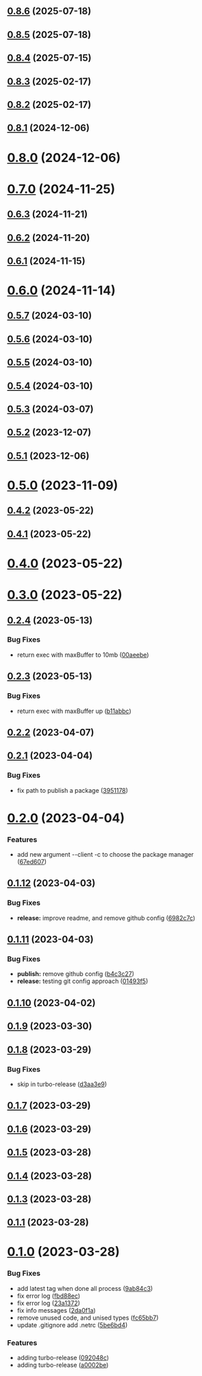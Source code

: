 ## [0.8.6](https://github.com/jucian0/turboversion/compare/v0.8.5...v0.8.6) (2025-07-18)



## [0.8.5](https://github.com/jucian0/turboversion/compare/v0.8.4...v0.8.5) (2025-07-18)



## [0.8.4](https://github.com/jucian0/turboversion/compare/v0.8.3...v0.8.4) (2025-07-15)



## [0.8.3](https://github.com/jucian0/turboversion/compare/v0.8.2...v0.8.3) (2025-02-17)



## [0.8.2](https://github.com/jucian0/turboversion/compare/v0.8.1...v0.8.2) (2025-02-17)



## [0.8.1](https://github.com/jucian0/turboversion/compare/v0.8.0...v0.8.1) (2024-12-06)



# [0.8.0](https://github.com/jucian0/turboversion/compare/v0.7.0...v0.8.0) (2024-12-06)



# [0.7.0](https://github.com/jucian0/turboversion/compare/v0.6.3...v0.7.0) (2024-11-25)



## [0.6.3](https://github.com/jucian0/turboversion/compare/v0.6.2...v0.6.3) (2024-11-21)



## [0.6.2](https://github.com/jucian0/turboversion/compare/v0.6.1...v0.6.2) (2024-11-20)



## [0.6.1](https://github.com/jucian0/turboversion/compare/v0.6.0...v0.6.1) (2024-11-15)



# [0.6.0](https://github.com/jucian0/turboversion/compare/v0.5.7...v0.6.0) (2024-11-14)



## [0.5.7](https://github.com/jucian0/turboversion/compare/v0.5.6...v0.5.7) (2024-03-10)



## [0.5.6](https://github.com/jucian0/turboversion/compare/v0.5.5...v0.5.6) (2024-03-10)



## [0.5.5](https://github.com/jucian0/turboversion/compare/v0.5.4...v0.5.5) (2024-03-10)



## [0.5.4](https://github.com/jucian0/turboversion/compare/v0.5.3...v0.5.4) (2024-03-10)



## [0.5.3](https://github.com/jucian0/turboversion/compare/v0.5.2...v0.5.3) (2024-03-07)



## [0.5.2](https://github.com/jucian0/turboversion/compare/v0.5.1...v0.5.2) (2023-12-07)



## [0.5.1](https://github.com/jucian0/turboversion/compare/v0.5.0...v0.5.1) (2023-12-06)



# [0.5.0](https://github.com/jucian0/turboversion/compare/v0.4.2...v0.5.0) (2023-11-09)



## [0.4.2](https://github.com/jucian0/turboversion/compare/v0.4.1...v0.4.2) (2023-05-22)



## [0.4.1](https://github.com/jucian0/turboversion/compare/v0.4.0...v0.4.1) (2023-05-22)



# [0.4.0](https://github.com/jucian0/turboversion/compare/v0.3.0...v0.4.0) (2023-05-22)



# [0.3.0](https://github.com/jucian0/turboversion/compare/v0.2.4...v0.3.0) (2023-05-22)



## [0.2.4](https://github.com/jucian0/turboversion/compare/v0.2.3...v0.2.4) (2023-05-13)


### Bug Fixes

* return exec with maxBuffer to 10mb ([00aeebe](https://github.com/jucian0/turboversion/commit/00aeebeb6998001f7ab99bf07aedacea585d3b4e))



## [0.2.3](https://github.com/jucian0/turboversion/compare/v0.2.2...v0.2.3) (2023-05-13)


### Bug Fixes

* return exec with maxBuffer up ([b11abbc](https://github.com/jucian0/turboversion/commit/b11abbc237792f599d746857d35328a7c59a5315))



## [0.2.2](https://github.com/jucian0/turboversion/compare/v0.2.1...v0.2.2) (2023-04-07)



## [0.2.1](https://github.com/jucian0/turboversion/compare/v0.2.0...v0.2.1) (2023-04-04)


### Bug Fixes

* fix path to publish a package ([3951178](https://github.com/jucian0/turboversion/commit/3951178d83caad65a07591a1344992d4aa174b87))



# [0.2.0](https://github.com/jucian0/turboversion/compare/v0.1.12...v0.2.0) (2023-04-04)


### Features

* add new argument --client -c to choose the package manager ([67ed607](https://github.com/jucian0/turboversion/commit/67ed60783fe36c44500273a3458b7bffeab620f7))



## [0.1.12](https://github.com/jucian0/turboversion/compare/v0.1.11...v0.1.12) (2023-04-03)


### Bug Fixes

* **release:** improve readme, and remove github config ([6982c7c](https://github.com/jucian0/turboversion/commit/6982c7c977237cfab3335707971f9d4256239afd))



## [0.1.11](https://github.com/jucian0/turboversion/compare/v0.1.10...v0.1.11) (2023-04-03)


### Bug Fixes

* **publish:** remove github config ([b4c3c27](https://github.com/jucian0/turboversion/commit/b4c3c27eda8031aa191d51e78b44ec443635b5ad))
* **release:** testing git config approach ([01493f5](https://github.com/jucian0/turboversion/commit/01493f54c423d785e19699b20ff4e4e3c626cc23))



## [0.1.10](https://github.com/jucian0/turboversion/compare/v0.1.9...v0.1.10) (2023-04-02)



## [0.1.9](https://github.com/jucian0/turboversion/compare/v0.1.8...v0.1.9) (2023-03-30)



## [0.1.8](https://github.com/jucian0/turboversion/compare/v0.1.7...v0.1.8) (2023-03-29)


### Bug Fixes

* skip in turbo-release ([d3aa3e9](https://github.com/jucian0/turboversion/commit/d3aa3e9f6100fca9a75ea67257dbe66a0cb86f0c))



## [0.1.7](https://github.com/jucian0/turboversion/compare/v0.1.6...v0.1.7) (2023-03-29)



## [0.1.6](https://github.com/jucian0/turboversion/compare/v0.1.5...v0.1.6) (2023-03-29)



## [0.1.5](https://github.com/jucian0/turboversion/compare/v0.1.4...v0.1.5) (2023-03-28)



## [0.1.4](https://github.com/jucian0/turboversion/compare/v0.1.3...v0.1.4) (2023-03-28)



## [0.1.3](https://github.com/jucian0/turboversion/compare/v0.1.2...v0.1.3) (2023-03-28)



## [0.1.1](https://github.com/jucian0/turboversion/compare/v0.1.0...v0.1.1) (2023-03-28)



# [0.1.0](https://github.com/jucian0/turboversion/compare/a0002be4c3d6769aa33e0a7af7e522b742f02c48...v0.1.0) (2023-03-28)


### Bug Fixes

* add latest tag when done all process ([9ab84c3](https://github.com/jucian0/turboversion/commit/9ab84c30caad682677c4f2640f7838dcbe1c7886))
* fix error log ([fbd88ec](https://github.com/jucian0/turboversion/commit/fbd88ecb58ba536f546fc3e9614c037572833ce6))
* fix error log ([23a1372](https://github.com/jucian0/turboversion/commit/23a137210bebaf415df8ec8d8070dde69c8ac37e))
* fix info messages ([2da0f1a](https://github.com/jucian0/turboversion/commit/2da0f1a9605cd8303c32f25bd761b4040270f3af))
* remove unused code, and unised types ([fc65bb7](https://github.com/jucian0/turboversion/commit/fc65bb735613e4cc2d55e7dcbc4c3125fbceac55))
* update .gitignore add .netrc ([5be6bd4](https://github.com/jucian0/turboversion/commit/5be6bd4cd50e5790dd289725ecacc43441fa0ac8))


### Features

* adding turbo-release ([092048c](https://github.com/jucian0/turboversion/commit/092048c5cc0448248a61247eb302731231d2fd23))
* adding turbo-release ([a0002be](https://github.com/jucian0/turboversion/commit/a0002be4c3d6769aa33e0a7af7e522b742f02c48))

